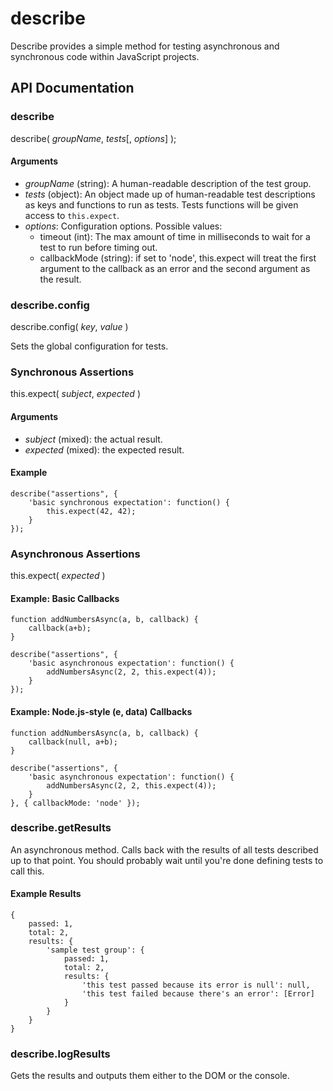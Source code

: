 # describe

Describe provides a simple method for testing asynchronous and synchronous
code within JavaScript projects.

## API Documentation

### describe

describe( *groupName*, *tests*[, *options*] );

#### Arguments

- *groupName* (string): A human-readable description of the test group.
- *tests* (object): An object made up of human-readable test descriptions as 
keys and functions to run as tests.  Tests functions will be given access to
`this.expect`.
- *options*: Configuration options.  Possible values:
	- timeout (int): The max amount of time in milliseconds to wait for a test 
to run before timing out.
	- callbackMode (string): if set to 'node', this.expect will treat the first
argument to the callback as an error and the second argument as the result.

### describe.config

describe.config( *key*, *value* )

Sets the global configuration for tests.

### Synchronous Assertions

this.expect( *subject*, *expected* )

#### Arguments

- *subject* (mixed): the actual result.
- *expected* (mixed): the expected result.

#### Example

	describe("assertions", {
		'basic synchronous expectation': function() {
			this.expect(42, 42);
		}
	});

### Asynchronous Assertions

this.expect( *expected* )


#### Example: Basic Callbacks

	function addNumbersAsync(a, b, callback) {
		callback(a+b);
	}

	describe("assertions", {
		'basic asynchronous expectation': function() {
			addNumbersAsync(2, 2, this.expect(4));
		}
	});

#### Example: Node.js-style (e, data) Callbacks

	function addNumbersAsync(a, b, callback) {
		callback(null, a+b);
	}

	describe("assertions", {
		'basic asynchronous expectation': function() {
			addNumbersAsync(2, 2, this.expect(4));
		}
	}, { callbackMode: 'node' });

### describe.getResults

An asynchronous method.  Calls back with the results of all tests described up
to that point.  You should probably wait until you're done defining tests to
call this.

#### Example Results

	{ 
		passed: 1,
		total: 2,
		results: {
			'sample test group': {
				passed: 1,
				total: 2,
				results: {
					'this test passed because its error is null': null,
					'this test failed because there's an error': [Error]
				}
			}
		}
	}

### describe.logResults

Gets the results and outputs them either to the DOM or the console.